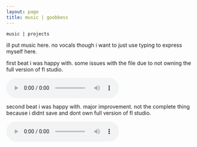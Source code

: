 ```yaml
---
layout: page
title: music | goobbess
---
```


```term
music | projects
```

ill put music here. no vocals though i want to just use typing to express myself here.

first beat i was happy with. some issues with the file due to not owning the full version of fl studio.

<audio controls>
  <source src="mp3/haunt.mp3" type="audio/mp3" />
    <source src="mp3/haunt.ogg" type="audio/ogg" />
    <p><a href="mp3/haunt.mp3">if youre seeing this then i embeded this wrong but heres a link.</a>
  </p>
</audio>

second beat i was happy with. major improvement. not the complete thing because i didnt save and dont own full version of fl studio.

<audio controls>
  <source src="mp3/dododo.mp3" type="audio/mp3" />
    <source src="mp3/dododo.ogg" type="audio/ogg" />
    <p><a href="mp3/dododo.mp3">if youre seeing this then i embeded this wrong but heres a link.</a>
  </p>
</audio>
